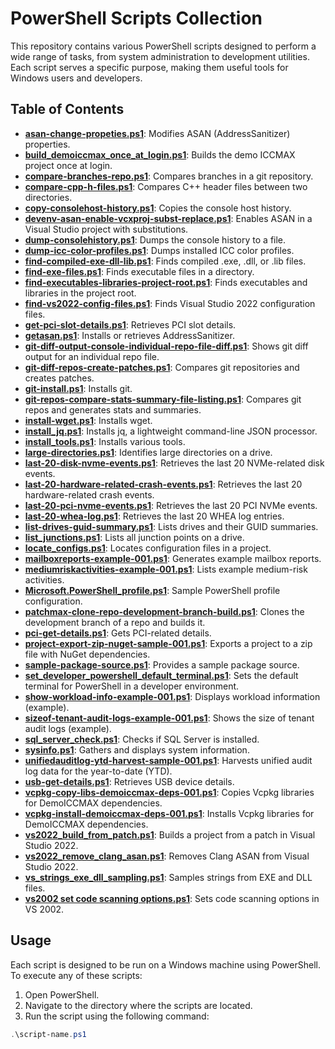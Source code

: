 
# PowerShell Scripts Collection

This repository contains various PowerShell scripts designed to perform a wide range of tasks, from system administration to development utilities. Each script serves a specific purpose, making them useful tools for Windows users and developers.

## Table of Contents

- **[asan-change-propeties.ps1](https://github.com/xsscx/windows/tree/main/pwsh/asan-change-propeties.ps1)**: Modifies ASAN (AddressSanitizer) properties.
- **[build_demoiccmax_once_at_login.ps1](https://github.com/xsscx/windows/tree/main/pwsh/build_demoiccmax_once_at_login.ps1)**: Builds the demo ICCMAX project once at login.
- **[compare-branches-repo.ps1](https://github.com/xsscx/windows/tree/main/pwsh/compare-branches-repo.ps1)**: Compares branches in a git repository.
- **[compare-cpp-h-files.ps1](https://github.com/xsscx/windows/tree/main/pwsh/compare-cpp-h-files.ps1)**: Compares C++ header files between two directories.
- **[copy-consolehost-history.ps1](https://github.com/xsscx/windows/tree/main/pwsh/copy-consolehost-history.ps1)**: Copies the console host history.
- **[devenv-asan-enable-vcxproj-subst-replace.ps1](https://github.com/xsscx/windows/tree/main/pwsh/devenv-asan-enable-vcxproj-subst-replace.ps1)**: Enables ASAN in a Visual Studio project with substitutions.
- **[dump-consolehistory.ps1](https://github.com/xsscx/windows/tree/main/pwsh/dump-consolehistory.ps1)**: Dumps the console history to a file.
- **[dump-icc-color-profiles.ps1](https://github.com/xsscx/windows/tree/main/pwsh/dump-icc-color-profiles.ps1)**: Dumps installed ICC color profiles.
- **[find-compiled-exe-dll-lib.ps1](https://github.com/xsscx/windows/tree/main/pwsh/find-compiled-exe-dll-lib.ps1)**: Finds compiled .exe, .dll, or .lib files.
- **[find-exe-files.ps1](https://github.com/xsscx/windows/tree/main/pwsh/find-exe-files.ps1)**: Finds executable files in a directory.
- **[find-executables-libraries-project-root.ps1](https://github.com/xsscx/windows/tree/main/pwsh/find-executables-libraries-project-root.ps1)**: Finds executables and libraries in the project root.
- **[find-vs2022-config-files.ps1](https://github.com/xsscx/windows/tree/main/pwsh/find-vs2022-config-files.ps1)**: Finds Visual Studio 2022 configuration files.
- **[get-pci-slot-details.ps1](https://github.com/xsscx/windows/tree/main/pwsh/get-pci-slot-details.ps1)**: Retrieves PCI slot details.
- **[getasan.ps1](https://github.com/xsscx/windows/tree/main/pwsh/getasan.ps1)**: Installs or retrieves AddressSanitizer.
- **[git-diff-output-console-individual-repo-file-diff.ps1](https://github.com/xsscx/windows/tree/main/pwsh/git-diff-output-console-individual-repo-file-diff.ps1)**: Shows git diff output for an individual repo file.
- **[git-diff-repos-create-patches.ps1](https://github.com/xsscx/windows/tree/main/pwsh/git-diff-repos-create-patches.ps1)**: Compares git repositories and creates patches.
- **[git-install.ps1](https://github.com/xsscx/windows/tree/main/pwsh/git-install.ps1)**: Installs git.
- **[git-repos-compare-stats-summary-file-listing.ps1](https://github.com/xsscx/windows/tree/main/pwsh/git-repos-compare-stats-summary-file-listing.ps1)**: Compares git repos and generates stats and summaries.
- **[install-wget.ps1](https://github.com/xsscx/windows/tree/main/pwsh/install-wget.ps1)**: Installs wget.
- **[install_jq.ps1](https://github.com/xsscx/windows/tree/main/pwsh/install_jq.ps1)**: Installs jq, a lightweight command-line JSON processor.
- **[install_tools.ps1](https://github.com/xsscx/windows/tree/main/pwsh/install_tools.ps1)**: Installs various tools.
- **[large-directories.ps1](https://github.com/xsscx/windows/tree/main/pwsh/large-directories.ps1)**: Identifies large directories on a drive.
- **[last-20-disk-nvme-events.ps1](https://github.com/xsscx/windows/tree/main/pwsh/last-20-disk-nvme-events.ps1)**: Retrieves the last 20 NVMe-related disk events.
- **[last-20-hardware-related-crash-events.ps1](https://github.com/xsscx/windows/tree/main/pwsh/last-20-hardware-related-crash-events.ps1)**: Retrieves the last 20 hardware-related crash events.
- **[last-20-pci-nvme-events.ps1](https://github.com/xsscx/windows/tree/main/pwsh/last-20-pci-nvme-events.ps1)**: Retrieves the last 20 PCI NVMe events.
- **[last-20-whea-log.ps1](https://github.com/xsscx/windows/tree/main/pwsh/last-20-whea-log.ps1)**: Retrieves the last 20 WHEA log entries.
- **[list-drives-guid-summary.ps1](https://github.com/xsscx/windows/tree/main/pwsh/list-drives-guid-summary.ps1)**: Lists drives and their GUID summaries.
- **[list_junctions.ps1](https://github.com/xsscx/windows/tree/main/pwsh/list_junctions.ps1)**: Lists all junction points on a drive.
- **[locate_configs.ps1](https://github.com/xsscx/windows/tree/main/pwsh/locate_configs.ps1)**: Locates configuration files in a project.
- **[mailboxreports-example-001.ps1](https://github.com/xsscx/windows/tree/main/pwsh/mailboxreports-example-001.ps1)**: Generates example mailbox reports.
- **[mediumriskactivities-example-001.ps1](https://github.com/xsscx/windows/tree/main/pwsh/mediumriskactivities-example-001.ps1)**: Lists example medium-risk activities.
- **[Microsoft.PowerShell_profile.ps1](https://github.com/xsscx/windows/tree/main/pwsh/Microsoft.PowerShell_profile.ps1)**: Sample PowerShell profile configuration.
- **[patchmax-clone-repo-development-branch-build.ps1](https://github.com/xsscx/windows/tree/main/pwsh/patchmax-clone-repo-development-branch-build.ps1)**: Clones the development branch of a repo and builds it.
- **[pci-get-details.ps1](https://github.com/xsscx/windows/tree/main/pwsh/pci-get-details.ps1)**: Gets PCI-related details.
- **[project-export-zip-nuget-sample-001.ps1](https://github.com/xsscx/windows/tree/main/pwsh/project-export-zip-nuget-sample-001.ps1)**: Exports a project to a zip file with NuGet dependencies.
- **[sample-package-source.ps1](https://github.com/xsscx/windows/tree/main/pwsh/sample-package-source.ps1)**: Provides a sample package source.
- **[set_developer_powershell_default_terminal.ps1](https://github.com/xsscx/windows/tree/main/pwsh/set_developer_powershell_default_terminal.ps1)**: Sets the default terminal for PowerShell in a developer environment.
- **[show-workload-info-example-001.ps1](https://github.com/xsscx/windows/tree/main/pwsh/show-workload-info-example-001.ps1)**: Displays workload information (example).
- **[sizeof-tenant-audit-logs-example-001.ps1](https://github.com/xsscx/windows/tree/main/pwsh/sizeof-tenant-audit-logs-example-001.ps1)**: Shows the size of tenant audit logs (example).
- **[sql_server_check.ps1](https://github.com/xsscx/windows/tree/main/pwsh/sql_server_check.ps1)**: Checks if SQL Server is installed.
- **[sysinfo.ps1](https://github.com/xsscx/windows/tree/main/pwsh/sysinfo.ps1)**: Gathers and displays system information.
- **[unifiedauditlog-ytd-harvest-sample-001.ps1](https://github.com/xsscx/windows/tree/main/pwsh/unifiedauditlog-ytd-harvest-sample-001.ps1)**: Harvests unified audit log data for the year-to-date (YTD).
- **[usb-get-details.ps1](https://github.com/xsscx/windows/tree/main/pwsh/usb-get-details.ps1)**: Retrieves USB device details.
- **[vcpkg-copy-libs-demoiccmax-deps-001.ps1](https://github.com/xsscx/windows/tree/main/pwsh/vcpkg-copy-libs-demoiccmax-deps-001.ps1)**: Copies Vcpkg libraries for DemoICCMAX dependencies.
- **[vcpkg-install-demoiccmax-deps-001.ps1](https://github.com/xsscx/windows/tree/main/pwsh/vcpkg-install-demoiccmax-deps-001.ps1)**: Installs Vcpkg libraries for DemoICCMAX dependencies.
- **[vs2022_build_from_patch.ps1](https://github.com/xsscx/windows/tree/main/pwsh/vs2022_build_from_patch.ps1)**: Builds a project from a patch in Visual Studio 2022.
- **[vs2022_remove_clang_asan.ps1](https://github.com/xsscx/windows/tree/main/pwsh/vs2022_remove_clang_asan.ps1)**: Removes Clang ASAN from Visual Studio 2022.
- **[vs_strings_exe_dll_sampling.ps1](https://github.com/xsscx/windows/tree/main/pwsh/vs_strings_exe_dll_sampling.ps1)**: Samples strings from EXE and DLL files.
- **[vs2002 set code scanning options.ps1](https://github.com/xsscx/windows/tree/main/pwsh/vs2002%20set%20code%20scanning%20options.ps1)**: Sets code scanning options in VS 2002.
  
## Usage

Each script is designed to be run on a Windows machine using PowerShell. To execute any of these scripts:

1. Open PowerShell.
2. Navigate to the directory where the scripts are located.
3. Run the script using the following command:

```powershell
.\script-name.ps1
```
